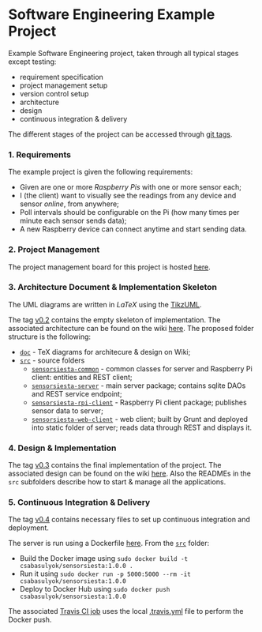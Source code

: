 Software Engineering Example Project
====================================

Example Software Engineering project, taken through all typical stages except testing:

- requirement specification
- project management setup
- version control setup
- architecture
- design
- continuous integration & delivery

The different stages of the project can be accessed through [git tags](https://git-scm.com/book/en/v2/Git-Basics-Tagging).


### 1. Requirements

The example project is given the following requirements:

- Given are one or more *Raspberry Pis* with one or more sensor each;
- I (the client) want to visually see the readings from any device and sensor *online*, from anywhere;
- Poll intervals should be configurable on the Pi (how many times per minute each sensor sends data);
- A new Raspberry device can connect anytime and start sending data.


### 2. Project Management

The project management board for this project is hosted [here](https://waffle.io/csabasulyok/SensorSiesta-ubbse2016).


### 3. Architecture Document & Implementation Skeleton

The UML diagrams are written in *LaTeX* using the [TikzUML](http://perso.ensta-paristech.fr/~kielbasi/tikzuml/).

The tag [v0.2](https://github.com/csabasulyok/SensorSiesta-ubbse2016/tree/v0.2) contains the empty skeleton of implementation. The associated architecture can be found on the wiki [here](https://github.com/csabasulyok/SensorSiesta-ubbse2016/wiki/Architecture). The proposed folder structure is the following:

- [`doc`](https://github.com/csabasulyok/SensorSiesta-ubbse2016/tree/master/doc) - TeX diagrams for architecure & design on Wiki;
- [`src`](https://github.com/csabasulyok/SensorSiesta-ubbse2016/tree/master/src) - source folders
  - [`sensorsiesta-common`](https://github.com/csabasulyok/SensorSiesta-ubbse2016/tree/master/src/sensorsiesta-common) - common classes for server and Raspberry Pi client: entities and REST client;
  - [`sensorsiesta-server`](https://github.com/csabasulyok/SensorSiesta-ubbse2016/tree/master/src/sensorsiesta-server) - main server package; contains sqlite DAOs and REST service endpoint;
  - [`sensorsiesta-rpi-client`](https://github.com/csabasulyok/SensorSiesta-ubbse2016/tree/master/src/sensorsiesta-rpi-client) - Raspberry Pi client package; publishes sensor data to server;
  - [`sensorsiesta-web-client`](https://github.com/csabasulyok/SensorSiesta-ubbse2016/tree/master/src/sensorsiesta-web-client) - web client; built by Grunt and deployed into static folder of server; reads data through REST and displays it.


### 4. Design & Implementation

The tag [v0.3](https://github.com/csabasulyok/SensorSiesta-ubbse2016/tree/v0.3) contains the final implementation of the project. The associated design can be found on the wiki [here](https://github.com/csabasulyok/SensorSiesta-ubbse2016/wiki/Design). Also the READMEs in the `src` subfolders describe how to start & manage all the applications.


### 5. Continuous Integration & Delivery

The tag [v0.4](https://github.com/csabasulyok/SensorSiesta-ubbse2016/tree/v0.4) contains necessary files to set up continuous integration and deployment.

The server is run using a Dockerfile [here](https://github.com/csabasulyok/SensorSiesta-ubbse2016/tree/master/src/Dockerfile). From the [`src`](https://github.com/csabasulyok/SensorSiesta-ubbse2016/tree/master/src) folder:

- Build the Docker image using `sudo docker build -t csabasulyok/sensorsiesta:1.0.0 .`
- Run it using `sudo docker run -p 5000:5000 --rm -it csabasulyok/sensorsiesta:1.0.0`
- Deploy to Docker Hub using `sudo docker push csabasulyok/sensorsiesta:1.0.0`

The associated [Travis CI job](https://travis-ci.org/csabasulyok/SensorSiesta-ubbse2016) uses the local [.travis.yml](https://github.com/csabasulyok/SensorSiesta-ubbse2016/tree/master/.travis.yml) file to perform the Docker push. 
